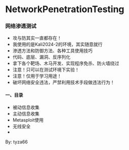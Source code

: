 # NetworkPenetrationTesting
### 网络渗透测试

- 攻与防其实一直都存在！
- 我使用的是Kali2024-2的环境，其实随意就行
- 渗透方法和防御方法、各种工具使用技巧
- 代码、底层、漏洞、反序列化
- 拿下各个靶场、木马开发、实现程序免杀、防火墙绕过
- 注意！只可以在测试环境下实验！
- 注意！仅用于学习用途！
- 破坏网络安全违法，严禁利用技术手段做违法行为！

#### 一、目录

- 被动信息收集
- 主动信息收集
- Metasploit使用
- 无线安全
- 

By: tyza66
